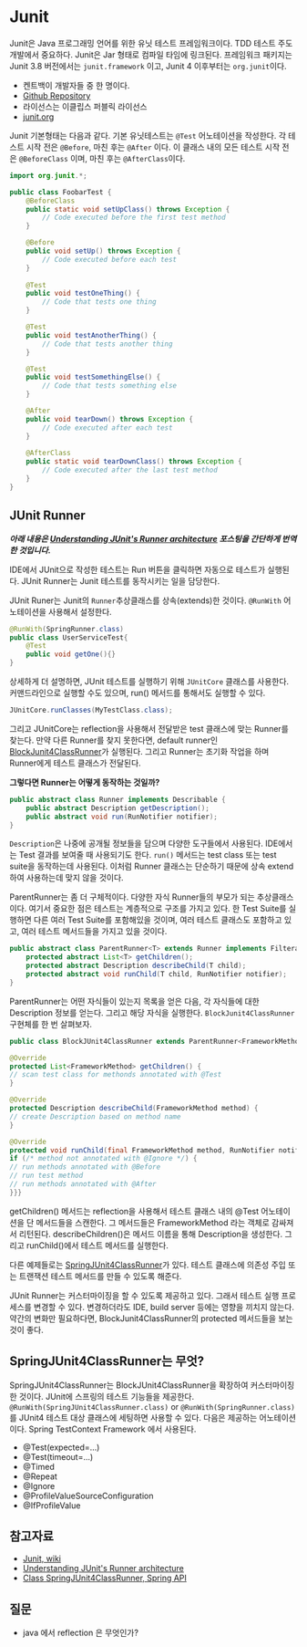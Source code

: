 # Junit

Junit은 Java 프로그래밍 언어를 위한 유닛 테스트 프레임워크이다. TDD 테스트 주도 개발에서 중요하다. Junit은 Jar 형태로 컴파일 타임에 링크된다. 프레임워크 패키지는 Junit 3.8 버전에서는 `junit.framework` 이고, Junit 4 이후부터는 `org.junit`이다.

- 켄트백이 개발자들 중 한 명이다. 
- [Github Repository](https://github.com/junit-team/junit5)
- 라이선스는 이클립스 퍼블릭 라이선스
- [junit.org](http://junit.org/)

Junit 기본형태는 다음과 같다. 기본 유닛테스트는 `@Test` 어노테이션을 작성한다. 각 테스트 시작 전은 `@Before`, 마친 후는 `@After` 이다. 이 클래스 내의 모든 테스트 시작 전은 `@BeforeClass` 이며, 마친 후는 `@AfterClass`이다.

```java
import org.junit.*;

public class FoobarTest {
    @BeforeClass
    public static void setUpClass() throws Exception {
        // Code executed before the first test method
    }

    @Before
    public void setUp() throws Exception {
        // Code executed before each test
    }
 
    @Test
    public void testOneThing() {
        // Code that tests one thing
    }

    @Test
    public void testAnotherThing() {
        // Code that tests another thing
    }

    @Test
    public void testSomethingElse() {
        // Code that tests something else
    }

    @After
    public void tearDown() throws Exception {
        // Code executed after each test 
    }
 
    @AfterClass
    public static void tearDownClass() throws Exception {
        // Code executed after the last test method 
    }
}
```

## JUnit Runner
***아래 내용은 [Understanding JUnit's Runner architecture](https://dzone.com/articles/understanding-junits-runner) 포스팅을 간단하게 번역한 것입니다.***

IDE에서 JUnit으로 작성한 테스트는 Run 버튼을 클릭하면 자동으로 테스트가 실행된다. JUnit Runner는 Junit 테스트를 동작시키는 일을 담당한다. 

JUnit Runer는 Junit의 `Runner`추상클래스를 상속(extends)한 것이다. `@RunWith` 어노테이션을 사용해서 설정한다.
```java
@RunWith(SpringRunner.class)
public class UserServiceTest{
    @Test
    public void getOne(){}
}
```

상세하게 더 설명하면, JUnit 테스트를 실행하기 위해 `JUnitCore` 클래스를 사용한다. 커맨드라인으로 실행할 수도 있으며, run() 메서드를 통해서도 실행할 수 있다.

```java
JUnitCore.runClasses(MyTestClass.class);
```

그리고 JUnitCore는 reflection을 사용해서 전달받은 test 클래스에 맞는 Runner를 찾는다. 만약 다른 Runner를 찾지 못한다면, default runner인 [BlockJunit4ClassRunner](http://junit.sourceforge.net/javadoc/org/junit/runners/BlockJUnit4ClassRunner.html)가 실행된다. 그리고 Runner는 초기화 작업을 하며 Runner에게 테스트 클래스가 전달된다.

**그렇다면 Runner는 어떻게 동작하는 것일까?**

```java
public abstract class Runner implements Describable {
    public abstract Description getDescription();
    public abstract void run(RunNotifier notifier);
}
```
`Description`은 나중에 공개될 정보들을 담으며 다양한 도구들에서 사용된다. IDE에서는 Test 결과를 보여줄 때 사용되기도 한다. `run()` 메서드는 test class 또는 test suite을 동작하는데 사용된다. 이처럼 Runner 클래스는 단순하기 때문에 상속 extend하여 사용하는데 맞지 않을 것이다.

ParentRunner는 좀 더 구체적이다. 다양한 자식 Runner들의 부모가 되는 추상클래스이다. 여기서 중요한 점은 테스트는 계층적으로 구조를 가지고 있다. 한 Test Suite를 실행하면 다른 여러 Test Suite를 포함해있을 것이며, 여러 테스트 클래스도 포함하고 있고, 여러 테스트 메서드들을 가지고 있을 것이다.

```java
public abstract class ParentRunner<T> extends Runner implements Filterable, Sortable { 
    protected abstract List<T> getChildren();
    protected abstract Description describeChild(T child);
    protected abstract void runChild(T child, RunNotifier notifier);
}
```

ParentRunner는 어떤 자식들이 있는지 목록을 얻은 다음, 각 자식들에 대한 Description 정보를 얻는다. 그리고 해당 자식을 실행한다. `BlockJunit4ClassRunner`구현체를 한 번 살펴보자. 

```java
public class BlockJUnit4ClassRunner extends ParentRunner<FrameworkMethod> {

@Override
protected List<FrameworkMethod> getChildren() {
// scan test class for methonds annotated with @Test
}

@Override
protected Description describeChild(FrameworkMethod method) {
// create Description based on method name
}

@Override
protected void runChild(final FrameworkMethod method, RunNotifier notifier) {
if (/* method not annotated with @Ignore */) {
// run methods annotated with @Before
// run test method
// run methods annotated with @After
}}}
```
getChildren() 메서드는 reflection을 사용해서 테스트 클래스 내의 @Test 어노테이션을 단 메서드들을 스캔한다. 그 메서드들은 FrameworkMethod 라는 객체로 감싸져서 리턴된다. describeChildren()은 메서드 이름을 통해 Description을 생성한다. 그리고 runChild()에서 테스트 메서드를 실행한다.

다른 예제들로는 [SpringJUnit4ClassRunner](http://docs.spring.io/spring/docs/current/javadoc-api/org/springframework/test/context/junit4/SpringJUnit4ClassRunner.html)가 있다. 테스트 클래스에 의존성 주입 또는 트랜잭션 테스트 메서드를 만들 수 있도록 해준다.

JUnit Runner는 커스터마이징을 할 수 있도록 제공하고 있다. 그래서 테스트 실행 프로세스를 변경할 수 있다. 변경하더라도 IDE, build server 등에는 영향을 끼치지 않는다. 약간의 변화만 필요하다면, BlockJunit4ClassRunner의 protected 메서드들을 보는 것이 좋다.


## SpringJUnit4ClassRunner는 무엇?
SpringJUnit4ClassRunner는 BlockJUnit4ClassRunner을 확장하여 커스터마이징한 것이다. JUnit에 스프링의 테스트 기능들을 제공한다. `@RunWith(SpringJUnit4ClassRunner.class)` or `@RunWith(SpringRunner.class)`를 JUnit4 테스트 대상 클래스에 세팅하면 사용할 수 있다. 다음은 제공하는 어노테이션이다. Spring TestContext Framework 에서 사용된다.

- @Test(expected=...)
- @Test(timeout=...)
- @Timed
- @Repeat
- @Ignore
- @ProfileValueSourceConfiguration
- @IfProfileValue


## 참고자료
- [Junit, wiki](https://en.wikipedia.org/wiki/JUnit)
- [Understanding JUnit's Runner architecture](https://dzone.com/articles/understanding-junits-runner)
- [Class SpringJUnit4ClassRunner, Spring API](https://docs.spring.io/spring/docs/current/javadoc-api/org/springframework/test/context/junit4/SpringJUnit4ClassRunner.html)

## 질문
- java 에서 reflection 은 무엇인가?

